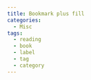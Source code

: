 ```yaml
---
title: Bookmark plus fill
categories:
  - Misc
tags:
  - reading
  - book
  - label
  - tag
  - category
---
```

